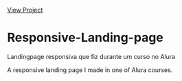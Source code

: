 [View Project](https://luacomtil.github.io/Responsive-Landing-page/)

# Responsive-Landing-page

Landingpage responsiva que fiz durante um curso no Alura

A responsive landing page I made in one of Alura courses.
